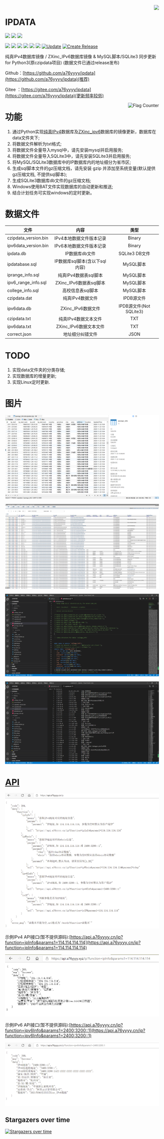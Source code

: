 <img align="right" src="https://github-readme-stats.vercel.app/api?username=a76yyyy&show_icons=true&icon_color=CE1D2D&text_color=718096&bg_color=ffffff&hide_title=true" />

# IPDATA

[![](https://img.shields.io/github/stars/a76yyyy/czipdata?style=social)](https://github.com/a76yyyy/czipdata/stargazers) 
[![](https://img.shields.io/github/watchers/a76yyyy/czipdata?style=social)](https://github.com/a76yyyy/czipdata/watchers)
[![](https://img.shields.io/github/forks/a76yyyy/czipdata?style=social)](https://github.com/a76yyyy/czipdata/network/members)

[![](https://img.shields.io/badge/HomePage-a76yyyy-brightgreen)](https://www.a76yyyy.cn) 
[![](https://img.shields.io/github/license/a76yyyy/czipdata)](https://github.com/a76yyyy/czipdata/blob/main/LICENSE) 
[![](https://img.shields.io/github/last-commit/a76yyyy/czipdata)](https://github.com/a76yyyy/czipdata/)
[![](https://img.shields.io/github/commit-activity/m/a76yyyy/czipdata)](https://github.com/a76yyyy/czipdata/)
![](https://img.shields.io/github/repo-size/a76yyyy/czipdata)
![](https://img.shields.io/github/pipenv/locked/python-version/a76yyyy/czipdata)
[![Update](https://github.com/a76yyyy/ipdata/actions/workflows/update.yml/badge.svg)](https://github.com/a76yyyy/ipdata/actions/workflows/update.yml)
[![Create Release](https://github.com/a76yyyy/ipdata/actions/workflows/create-release.yml/badge.svg)](https://github.com/a76yyyy/ipdata/actions/workflows/create-release.yml)

纯真IPv4数据库镜像 / ZXinc_IPv6数据库镜像 & MySQL脚本/SQLite3 同步更新 for Python3(原czipdata项目)
(数据文件已通过release发布)

Github：[https://github.com/a76yyyy/ipdata](https://github.com/a76yyyy/ipdata)(推荐)

Gitee ：[https://gitee.com/a76yyyy/ipdata](https://gitee.com/a76yyyy/ipdata)(更新频率较低)

<a href="https://info.flagcounter.com/Fsfs">
<img align="right" src="https://s05.flagcounter.com/count2/Fsfs/bg_FFFFFF/txt_000000/border_CCCCCC/columns_4/maxflags_12/viewers_0/labels_1/pageviews_1/flags_0/percent_0/" alt="Flag Counter" border="0"></a>

# 功能

1. 通过Python实现[纯真IPv4](https://update.cz88.net/)数据库及[ZXinc_ipv6](http://ip.zxinc.org/)数据库的镜像更新，数据库在data文件夹下;
2. 将数据文件解析为txt格式;
3. 将数据文件全量导入mysql中，请先安装mysql并启用服务;
4. 将数据文件全量导入SQLite3中，请先安装SQLite3并启用服务;
5. 将MySQL/SQLite3数据库中的IP数据库内的地址细分为省市区;
6. 生成sql脚本文件的gz压缩文档，请先安装 gzip 并添加至系统变量(默认提供gz压缩文档, 不提供sql脚本);
7. 生成SQLite3数据库db文件的gz压缩文档;
8. Windows使用BAT文件实现数据库的自动更新和推送;
9. 结合计划任务可实现windows的定时更新。

# 数据文件

文件 | 内容 | 类型
---|:---:|:---:
czipdata_version.bin|IPv4本地数据文件版本记录|Binary
ipv6data_version.bin|IPv6本地数据文件版本记录|Binary
ipdata.db|IP数据库db文件|SQLite3 DB文件
ipdatabase.sql|IP数据库sql脚本(含以下sql内容)|MySQL脚本
iprange_info.sql|纯真IPv4数据表sql脚本|MySQL脚本
ipv6_range_info.sql|ZXinc_IPv6数据表sql脚本|MySQL脚本
college_info.sql|高校信息表sql脚本|MySQL脚本
czipdata.dat|纯真IPv4数据文件|IPDB源文件
ipv6data.db|ZXinc_IPv6数据文件|IPDB源文件(Not SQLite3)
czipdata.txt|纯真IPv4数据文本文件|TXT
ipv6data.txt|ZXinc_IPv6数据文本文件|TXT
correct.json|地址细分纠错文件|JSON

# TODO

1. 实现data文件夹的分类存储;
2. 实现数据库的增量更新;
3. 实现Linux定时更新.

# 图片

![image](pic/mysql.png)

![image](pic/ipv6_range.png)

![image](pic/sql.png)

![image](pic/txt.png)

# [API](https://api.a76yyyy.cn/ip)

![image](pic/ip.png)

示例IPv4 API接口(暂不提供源码):[https://api.a76yyyy.cn/ip?function=ipInfo&params1=114.114.114.114](https://api.a76yyyy.cn/ip?function=ipInfo&params1=114.114.114.114)

![image](pic/api.png)

示例IPv6 API接口(暂不提供源码):[https://api.a76yyyy.cn/ip?function=ipv6Info&params1=2400:3200::1](https://api.a76yyyy.cn/ip?function=ipv6Info&params1=2400:3200::1)

![image](pic/v6api.png)

## Stargazers over time

[![Stargazers over time](https://starchart.cc/a76yyyy/ipdata.svg)](https://starchart.cc/a76yyyy/ipdata)